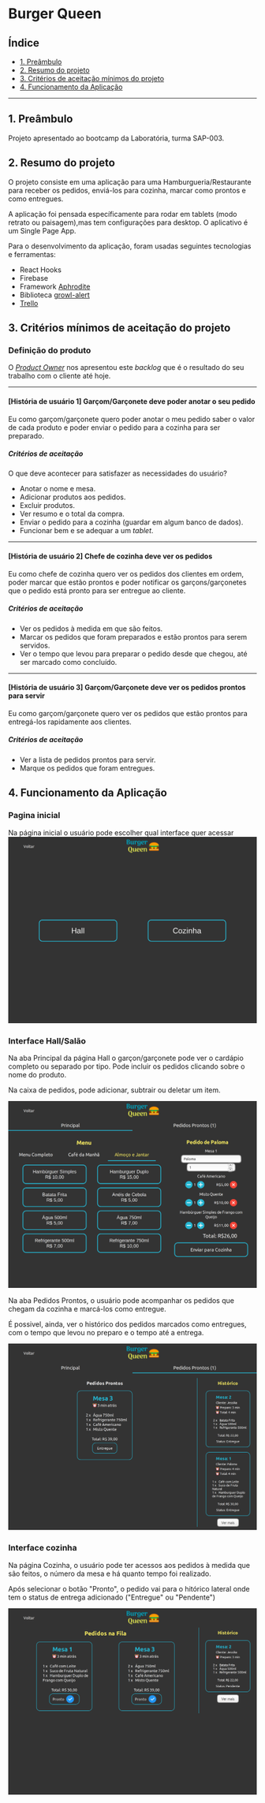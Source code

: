 # Burger Queen

## Índice

* [1. Preâmbulo](#1-preâmbulo)
* [2. Resumo do projeto](#2-resumo-do-projeto)
* [3. Critérios de aceitação mínimos do projeto](#3-critérios-de-aceitação-mínimos-do-projeto)
* [4. Funcionamento da Aplicação](#4-funcionamento-da-aplicação)

***

## 1. Preâmbulo
Projeto apresentado ao bootcamp da Laboratória, turma SAP-003.

## 2. Resumo do projeto
 O projeto consiste em uma aplicação para uma Hamburgueria/Restaurante para receber os pedidos, enviá-los para cozinha, marcar como prontos e como entregues.

A aplicação foi pensada específicamente para rodar em tablets (modo retrato ou paisagem),mas tem configurações para desktop.
O aplicativo é um Single Page App.

 Para o desenvolvimento da aplicação, foram usadas seguintes tecnologias e ferramentas:

  * React Hooks
  * Firebase 
  * Framework [Aphrodite](https://github.com/Khan/aphrodite)
  * Biblioteca [growl-alert](https://github.com/vfreitas-/growl-alert)
  * [Trello](https://trello.com/)



## 3. Critérios mínimos de aceitação do projeto

### Definição do produto

O [_Product Owner_](https://www.youtube.com/watch?v=7lhnYbmovb4) nos apresentou
este _backlog_ que é o resultado do seu trabalho com o cliente até hoje.

***

#### [História de usuário 1] Garçom/Garçonete deve poder anotar o seu pedido

Eu como garçom/garçonete quero poder anotar o meu pedido saber o valor de cada 
produto e poder enviar o pedido para a cozinha para ser preparado.

##### Critérios de aceitação

O que deve acontecer para satisfazer as necessidades do usuário?

* Anotar o nome e mesa.
* Adicionar produtos aos pedidos.
* Excluir produtos.
* Ver resumo e o total da compra.
* Enviar o pedido para a cozinha (guardar em algum banco de dados).
* Funcionar bem e se adequar a um _tablet_.

***

#### [História de usuário 2] Chefe de cozinha deve ver os pedidos

Eu como chefe de cozinha quero ver os pedidos dos clientes em ordem, poder marcar que estão prontos e poder notificar os garçons/garçonetes que o pedido está pronto para ser entregue ao cliente.

##### Critérios de aceitação

* Ver os pedidos à medida em que são feitos.
* Marcar os pedidos que foram preparados e estão prontos para serem servidos.
* Ver o tempo que levou para preparar o pedido desde que chegou, até ser marcado como concluído.

***

#### [História de usuário 3] Garçom/Garçonete deve ver os pedidos prontos para servir

Eu como garçom/garçonete quero ver os pedidos que estão prontos para entregá-los rapidamente aos clientes.

##### Critérios de aceitação

* Ver a lista de pedidos prontos para servir.
* Marque os pedidos que foram entregues.

## 4. Funcionamento da Aplicação

### Pagina inicial

Na página inicial o usuário pode escolher qual interface quer acessar
![Pagina Inicial](pinicial.png)

### Interface Hall/Salão 

Na aba Principal da página Hall o garçon/garçonete pode ver o cardápio completo ou separado por tipo. Pode incluir os pedidos clicando sobre o nome do produto. 

Na caixa de pedidos, pode adicionar, subtrair ou deletar um item.

![Pagina Hall](phall.png)

Na aba Pedidos Prontos, o usuário pode acompanhar os pedidos que chegam da cozinha e marcá-los como entregue.

É possivel, ainda, ver o histórico dos pedidos marcados como entregues, com o tempo que levou no preparo e o tempo até a entrega.

![Pagina Pedido Pronto](pedidopronto.png)




### Interface cozinha

Na página Cozinha, o usuário pode ter acessos aos pedidos à medida que são feitos, o número da mesa e há quanto tempo foi realizado.

Após selecionar o botão "Pronto", o pedido vai para o hitórico lateral onde tem o status de entrega adicionado ("Entregue" ou  "Pendente")

![Pagina Hall](pcozinha.png)





